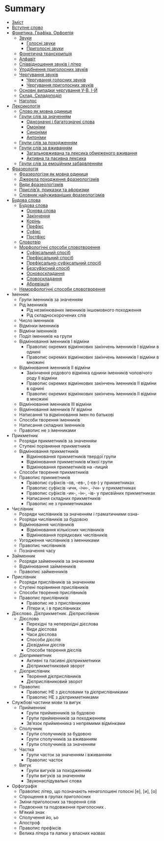 # Summary

* [Зміст](README.md)
* [Вступне слово](vstup.md)
* [Фонетика. Графіка. Орфоепія](1/fonetika_grafka_orfoepya.md)
   * [Звуки](1/golosn_zvuki.md)
       * [Голосні звуки](1/golosn_zvuki.md)
       * [Приголосні звуки](1/prigolosn_zvuki.md)
   * [Фонетична транскрипція](1/fonetichna_transkriptsya.md)
   * [Алфавіт](1/alfavt.md)
   * [Співвідношення звуків і літер](1/spvvdnoshennya_zvukv__lter.md)
   * [Уподібнення приголосних звуків](1/upodbnennya_prigolosnih_zvukv.md)
   * [Чергування звуків](1/cherguvannya_golosnih_zvukv.md)
       * [Чергування голосних звуків](1/cherguvannya_golosnih_zvukv.md)
       * [Чергування приголосних звуків](1/cherguvannya_prigolosnih_zvukv.md)
   * [Основні випадки чергування У-В, І-Й](1/osnovn_vipadki_cherguvannya_u-v,_-i.md)
   * [Склад. Складоподіл](1/sklad_skladopodl.md)
   * [Наголос](1/nagolos.md)
* [Лексикологія](2/leksikologya.md)
   * [Слово як мовна одиниця](2/slovo_yak_movna_odinitsya.md)
   * [Групи слів за значенням](2/odnoznachni_i_bagatoznachni_slova.md)
       * [Однозначнi i багатозначнi слова](2/odnoznachni_i_bagatoznachni_slova.md)
       * [Омонiми](2/omonimi.md)
       * [Синонiми](2/sinonimi.md)
       * [Антонiми](2/antonimi.md)
   * [Групи слів за походженням](2/grupi_slv_za_pohodzhennyam.md)
   * [Групи слів за вживанням](2/zagalnovzhivana_ta_leksika_obmezhenogo_vzhivannya.md)
       * [Загальновживана та лексика обмеженого вживання](2/zagalnovzhivana_ta_leksika_obmezhenogo_vzhivannya.md)
       * [Активна та пасивна лексика](2/aktivna_ta_pasivna_leksika.md)
   * [Групи слів за емоційним забарвленням](2/grupi_slv_za_emotsinim_zabarvlennyam.md)
* [Фразеологія](3/frazeologya.md)
   * [Фразеологізм як мовна одиниця](3/frazeologzm_yak_movna_odinitsya.md)
   * [Джерела походження фразеологізмів](3/dzherela_pohodzhennya_frazeologzmv.md)
   * [Види фразеологізмів](3/vidi_frazeologzmv.md)
   * [Прислів’я, приказки та афоризми](3/prislvya,_prikazki_ta_aforizmi.md)
   * [Словник найуживаніших фразеологізмів](3/slovnik_naiuzhivanshih_frazeologzmv.md)
* [Будова слова](4/budova_slova.md)
   * [Будова слова](4/budova_slova.md)
       * [Основа слова](4/Osnova_slova.md)
       * [Закiнчення](4/Zakinchennya.md)
       * [Корiнь](4/korin`.md)
       * [Префiкс](4/prefics.md)
       * [Суфiкс](4/sufics.md)
       * [Постфiкс](4/postfics.md)
   * [Словотвiр](4/slovotvir.md)
   * [Морфологiчнi способи словотворення](4/morfologichni_sposobi_slovotvorennya.md)
       * [Суфiксальний спосiб](4/sufiksalniy_sposib.md)
       * [Префiксальний спосiб](4/prefiksalniy_sposib.md)
       * [Префiксально-суфiксальний спосiб](4/prefiksalno-sufiksalniy_sposib.md)
       * [Безсуфiксний спосiб](4/bezsufiksniy_sposib.md)
       * [Основоскладання](4/osnovoskladannya.md)
       * [Словоскладання](4/slovoskladannya.md)
       * [Абревiацiя](4/abreviaciya.md)
   * [Неморфологiчнi способи словотворення](4/nemorfologichni_sposobi_tvorennya.md)
* Iменник
   * Групи iменникiв за значенням
   * Рiд iменникiв
       * Рiд незмiнюваних iменникiв iншомовного походження
       * Рiд складноскорочених слiв
   * Число iменникiв
   * Вiдмiнки iменникiв
   * Вiдмiни iменникiв
   * Подiл iменникiв на групи
   * Вiдмiнювання iменникiв I вiдмiни
       * Правопис окремих вiдмiнкових закiнчень iменникiв I вiдмiни в однинi
       * Правопис окремих вiдмiнкових закiнчень iменникiв I вiдмiни в множинi
   * Вiдмiнювання iменникiв II вiдмiни
       * Закiнчення родового вiдмiнка однини iменникiв чоловiчого роду II вiдмiни
       * Правопис окремих вiдмiнкових закiнчень iменникiв II вiдмiни в однинi
       * Правопис окремих вiдмiнкових закiнчень iменникiв II вiдмiни в множинi
   * Вiдмiнювання iменникiв III вiдмiни
   * Вiдмiнювання iменникiв IV вiдмiни
   * Написання та вiдмiнювання iмен по батьковi
   * Способи творення iменникiв
   * Написання складних iменникiв
   * Правопис не з iменниками
* Прикметник
   * Розряди прикметникiв за значенням
   * Ступенi порiвняння прикметникiв
   * Вiдмiнювання прикметникiв
       * Вiдмiнювання прикметникiв твердої групи
       * Вiдмiнювання прикметникiв м’якої групи
       * Вiдмiнювання прикметникiв на -лиций
   * Способи творення прикметникiв
   * Правопис прикметникiв
       * Правопис суфiксiв -ов, -ев-, (-єв-) у прикметниках
       * Правопис суфiксiв -ичн, -iчн-, -їчн- у прикметниках
       * Правопис суфiксiв -ин-, -iн-, -iв- у присвiйних прикметниках
       * Написання складних прикметникiв
       * Правопис не з прикметниками
* Числiвник
   * Розряди числiвникiв за значенням i граматичними озна-
   * Розряди числiвникiв за будовою
   * Вiдмiнювання числiвникiв
       * Вiдмiнювання кiлькiсних числiвникiв
       * Вiдмiнювання порядкових числiвникiв
   * Узгодження числiвникiв з iменниками
   * Правопис числiвникiв
   * Позначення часу
* Займенник
   * Розряди займенникiв за значенням
   * Вiдмiнювання займенникiв
   * Правопис займенникiв
* Прислiвник
   * Розряди прислiвникiв за значенням
   * Ступенi порiвняння прислiвникiв
   * Способи творення прислiвникiв
   * Правопис прислiвникiв
       * Правопис не з прислiвниками
       * Лiтери и, i в прислiвниках
* Дiєслово. Дiєприкметник. Дiєприслiвник
   * Дiєслово
       * Перехiднi та неперехiднi дiєслова
       * Види дiєслова
       * Часи дiєслова
       * Способи дiєслiв
       * Дiєвiдмiни дiєслiв
       * Способи творення дiєслiв
   * Дiєприкметник
       * Активнi та пасивнi дiєприкметники
       * Дiєприкметниковий зворот
   * Дiєприслiвник
       * Творення дiєприслiвникiв
       * Дiєприслiвниковий зворот
   * Правопис
       * Правопис НЕ з дiєcловами та дiєприслiвниками
       * Правопис НЕ з дiєприкметниками
* Службовi частини мови та вигук
   * Прийменник
       * Групи прийменникiв за будовою
       * Групи прийменникiв за походженням
       * Зв’язок прийменника з непрямими вiдмiнками
   * Сполучник
       * Групи сполучникiв за будовою
       * Групи сполучникiв за вживанням
       * Групи сполучникiв за значенням
   * Частка
       * Групи часток за значенням i вживанням
       * Правопис часток
   * Вигук
       * Групи вигукiв за походженням
       * Групи вигукiв за значенням
       * Звуконаслiдувальнi слова
* Оpфографiя
   * Правопис лiтер, що позначають ненаголошенi голоснi [е], [и], [о]
   * Спрощення в групах приголосних
   * Змiни приголосних за творення слiв
   * Подвоєння та подовження приголосних .
   * М’який знак
   * Сполучення йо, ьо
   * Апостроф
   * Правопис префiксiв
   * Велика літера та лапки у власних назвах

